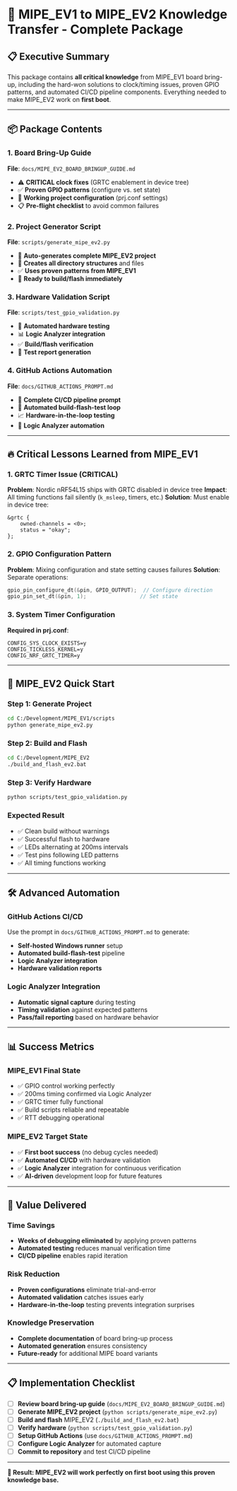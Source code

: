 # 🚀 MIPE_EV1 to MIPE_EV2 Knowledge Transfer - Complete Package

## 📋 Executive Summary

This package contains **all critical knowledge** from MIPE_EV1 board bring-up, including the hard-won solutions to clock/timing issues, proven GPIO patterns, and automated CI/CD pipeline components. Everything needed to make MIPE_EV2 work on **first boot**.

---

## 📦 Package Contents

### **1. Board Bring-Up Guide** 
**File**: `docs/MIPE_EV2_BOARD_BRINGUP_GUIDE.md`
- ⚠️ **CRITICAL clock fixes** (GRTC enablement in device tree)
- ✅ **Proven GPIO patterns** (configure vs. set state)
- 🔧 **Working project configuration** (prj.conf settings)
- 📋 **Pre-flight checklist** to avoid common failures

### **2. Project Generator Script**
**File**: `scripts/generate_mipe_ev2.py`
- 🤖 **Auto-generates complete MIPE_EV2 project** 
- 📁 **Creates all directory structures** and files
- ✅ **Uses proven patterns from MIPE_EV1**
- 🎯 **Ready to build/flash immediately**

### **3. Hardware Validation Script**
**File**: `scripts/test_gpio_validation.py`
- 🧪 **Automated hardware testing**
- 📊 **Logic Analyzer integration**
- ✅ **Build/flash verification**
- 📄 **Test report generation**

### **4. GitHub Actions Automation**
**File**: `docs/GITHUB_ACTIONS_PROMPT.md`
- 🔄 **Complete CI/CD pipeline prompt**
- 🤖 **Automated build-flash-test loop**
- 📈 **Hardware-in-the-loop testing**
- 🎯 **Logic Analyzer automation**

---

## 🔥 Critical Lessons Learned from MIPE_EV1

### **1. GRTC Timer Issue (CRITICAL)**
**Problem**: Nordic nRF54L15 ships with GRTC disabled in device tree
**Impact**: All timing functions fail silently (`k_msleep`, timers, etc.)
**Solution**: Must enable in device tree:
```dts
&grtc {
    owned-channels = <0>;
    status = "okay";
};
```

### **2. GPIO Configuration Pattern**
**Problem**: Mixing configuration and state setting causes failures
**Solution**: Separate operations:
```c
gpio_pin_configure_dt(&pin, GPIO_OUTPUT);  // Configure direction
gpio_pin_set_dt(&pin, 1);                 // Set state
```

### **3. System Timer Configuration**
**Required in prj.conf**:
```properties
CONFIG_SYS_CLOCK_EXISTS=y
CONFIG_TICKLESS_KERNEL=y
CONFIG_NRF_GRTC_TIMER=y
```

---

## 🎯 MIPE_EV2 Quick Start

### **Step 1: Generate Project**
```bash
cd C:/Development/MIPE_EV1/scripts
python generate_mipe_ev2.py
```

### **Step 2: Build and Flash**
```bash
cd C:/Development/MIPE_EV2
./build_and_flash_ev2.bat
```

### **Step 3: Verify Hardware**
```bash
python scripts/test_gpio_validation.py
```

### **Expected Result**
- ✅ Clean build without warnings
- ✅ Successful flash to hardware  
- ✅ LEDs alternating at 200ms intervals
- ✅ Test pins following LED patterns
- ✅ All timing functions working

---

## 🛠️ Advanced Automation

### **GitHub Actions CI/CD**
Use the prompt in `docs/GITHUB_ACTIONS_PROMPT.md` to generate:
- **Self-hosted Windows runner** setup
- **Automated build-flash-test** pipeline
- **Logic Analyzer integration**
- **Hardware validation reports**

### **Logic Analyzer Integration**
- **Automatic signal capture** during testing
- **Timing validation** against expected patterns
- **Pass/fail reporting** based on hardware behavior

---

## 📊 Success Metrics

### **MIPE_EV1 Final State**
- ✅ GPIO control working perfectly
- ✅ 200ms timing confirmed via Logic Analyzer
- ✅ GRTC timer fully functional
- ✅ Build scripts reliable and repeatable
- ✅ RTT debugging operational

### **MIPE_EV2 Target State**
- ✅ **First boot success** (no debug cycles needed)
- ✅ **Automated CI/CD** with hardware validation
- ✅ **Logic Analyzer** integration for continuous verification
- ✅ **AI-driven** development loop for future features

---

## 🎉 Value Delivered

### **Time Savings**
- **Weeks of debugging eliminated** by applying proven patterns
- **Automated testing** reduces manual verification time
- **CI/CD pipeline** enables rapid iteration

### **Risk Reduction**
- **Proven configurations** eliminate trial-and-error
- **Automated validation** catches issues early
- **Hardware-in-the-loop** testing prevents integration surprises

### **Knowledge Preservation**
- **Complete documentation** of board bring-up process
- **Automated generation** ensures consistency
- **Future-ready** for additional MIPE board variants

---

## 📋 Implementation Checklist

- [ ] **Review board bring-up guide** (`docs/MIPE_EV2_BOARD_BRINGUP_GUIDE.md`)
- [ ] **Generate MIPE_EV2 project** (`python scripts/generate_mipe_ev2.py`)
- [ ] **Build and flash** MIPE_EV2 (`./build_and_flash_ev2.bat`)
- [ ] **Verify hardware** (`python scripts/test_gpio_validation.py`)
- [ ] **Setup GitHub Actions** (use `docs/GITHUB_ACTIONS_PROMPT.md`)
- [ ] **Configure Logic Analyzer** for automated capture
- [ ] **Commit to repository** and test CI/CD pipeline

---

**🎯 Result: MIPE_EV2 will work perfectly on first boot using this proven knowledge base.**
